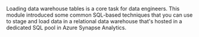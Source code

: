 Loading data warehouse tables is a core task for data engineers. This module introduced some common SQL-based techniques that you can use to stage and load data in a relational data warehouse that's hosted in a dedicated SQL pool in Azure Synapse Analytics.
